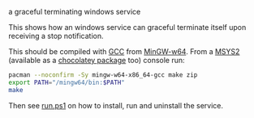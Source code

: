a graceful terminating windows service

This shows how an windows service can graceful terminate itself upon receiving a stop notification.

This should be compiled with [GCC](https://gcc.gnu.org/) from [MinGW-w64](https://mingw-w64.org/). From a [MSYS2](http://www.msys2.org/) (available as a [chocolatey package](https://chocolatey.org/packages/msys2) too) console run:

```bash
pacman --noconfirm -Sy mingw-w64-x86_64-gcc make zip
export PATH="/mingw64/bin:$PATH"
make
```

Then see [run.ps1](run.ps1) on how to install, run and uninstall the service.
